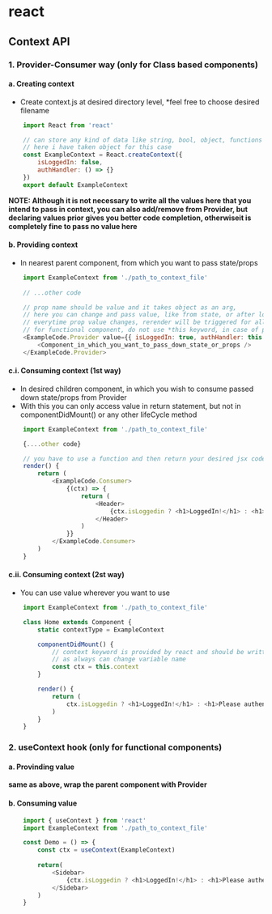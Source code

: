 # react

## Context API
### 1. Provider-Consumer way (only for Class based components)
#### a. Creating context
* Create context.js at desired directory level, *feel free to choose desired filename
``` js
    import React from 'react'

    // can store any kind of data like string, bool, object, functions as per your need,
    // here i have taken object for this case
    const ExampleContext = React.createContext({
        isLoggedIn: false,
        authHandler: () => {}
    })
    export default ExampleContext
```
**NOTE: Although it is not necessary to write all the values here that you intend to pass in context, you can also add/remove from Provider, but declaring values prior gives you better code completion, otherwiseit is completely fine to pass no value here**
#### b. Providing context
* In nearest parent component, from which you want to pass state/props
```js
    import ExampleContext from './path_to_context_file'
    
    // ...other code

    // prop name should be value and it takes object as an arg,
    // here you can change and pass value, like from state, or after loading from an external source
    // everytime prop value changes, rerender will be triggered for all the components enclosed under the Provider
    // for functional component, do not use *this keyword, in case of passing functions in Provider
    <ExampleCode.Provider value={{ isLoggedIn: true, authHandler: this.loginHandler }}>
        <Component_in_which_you_want_to_pass_down_state_or_props />
    </ExampleCode.Provider>

```
#### c.i. Consuming context (1st way)
* In desired children component, in which you wish to consume passed down state/props from Provider
* With this you can only access value in return statement, but not in componentDidMount() or any other lifeCycle method
```js
    import ExampleContext from './path_to_context_file'

    {....other code}

    // you have to use a function and then return your desired jsx code from there
    render() {
        return (
            <ExampleCode.Consumer>
                {(ctx) => {
                    return (
                        <Header>
                            {ctx.isLoggedin ? <h1>LoggedIn!</h1> : <h1>Please authenticate!</h1>}
                        </Header>
                    )
                }}
            </ExampleCode.Consumer>
        )
    }

```

#### c.ii. Consuming context (2st way)
* You can use value wherever you want to use

```js
    import ExampleContext from './path_to_context_file'

    class Home extends Component {
        static contextType = ExampleContext

        componentDidMount() {
            // context keyword is provided by react and should be written like this
            // as always can change variable name
            const ctx = this.context
        }

        render() {
            return (
                ctx.isLoggedin ? <h1>LoggedIn!</h1> : <h1>Please authenticate</h1>
            )
        }
    }
```

### 2. useContext hook (only for functional components)
#### a. Provinding value
**same as above, wrap the parent component with Provider**

#### b. Consuming value
```js
    import { useContext } from 'react'    
    import ExampleContext from './path_to_context_file'

    const Demo = () => {
        const ctx = useContext(ExampleContext)
        
        return(
            <Sidebar>
                {ctx.isLoggedin ? <h1>LoggedIn!</h1> : <h1>Please authenticate!</h1>}
            </Sidebar>
        )
    }
```